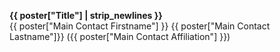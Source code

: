 **{{ poster["Title"] | strip_newlines }}**<br>
{{ poster["Main Contact Firstname"] }} {{ poster["Main Contact Lastname"]}} ({{ poster["Main Contact Affiliation"] }})
